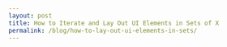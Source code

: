 ```yaml
---
layout: post
title: How to Iterate and Lay Out UI Elements in Sets of X
permalink: /blog/how-to-lay-out-ui-elements-in-sets/
---
```

